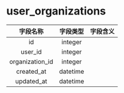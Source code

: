# user_organizations

| 字段名称 | 字段类型 | 字段含义 |
| :-----: | :-----: | :-----: 
| id | integer |  |
| user_id | integer |  |
| organization_id | integer |  |
| created_at | datetime |  |
| updated_at | datetime |  |

